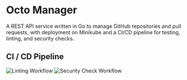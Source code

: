 # Octo Manager

A REST API service written in Go to manage GitHub repositories and pull requests, with deployment on Minikube and a CI/CD pipeline for testing, linting, and security checks.

## CI / CD Pipeline

![Linting Workflow](https://github.com/jorgebaptista/octo-manager/actions/workflows/lint.yml/badge.svg)
![Security Check Workflow](https://github.com/jorgebaptista/octo-manager/actions/workflows/security.yml/badge.svg)

